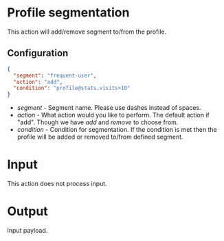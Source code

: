 # Profile segmentation

This action will add/remove segment to/from the profile.

## Configuration

```json
{
  "segment": "frequent-user",
  "action": "add",
  "condition": "profile@stats.visits>10"
}
```

* *segment* - Segment name. Please use dashes instead of spaces.
* *action* - What action would you like to perform. The default action if "add". Though we have *add* and *remove* to
  choose from.
* *condition* - Condition for segmentation. If the condition is met then the profile will be added or removed to/from
  defined segment.

# Input

This action does not process input.

# Output

Input payload.